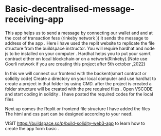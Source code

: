 # Basic-decentralised-message-receiving-app
This app helps us to send a message by connecting our wallet and and at the cost of transaction fess (rinkeby network )) it sends the message to address of the app .
Here i have used the replit website to replicate the file structure from the buildspace instructor.
You will require hardhat and node js to be installed on your computer .
Hardhat helps you to put your samrt contract either on local blockchain or on a network(Rinkeby).{Note use Goerli network if you are creating this project after 5th october ,2022}

In this we will connect our frontend with the backent(smart contract or solidity code)
Create a directory on your local computer  and use hardhat to create a project in that folder by using CMD.
after the project is created a folder structure will be created with the pre required files .
Open VSCODE and start coding in solidity .
I have posted the required codes for the local files

Next up comes the Replit or frontend file structure 
I have added the files 
The html and css part can be designed according to your need.

VISIT https://buildspace.so/p/build-solidity-web3-app   to learn how to create the app form basic .
